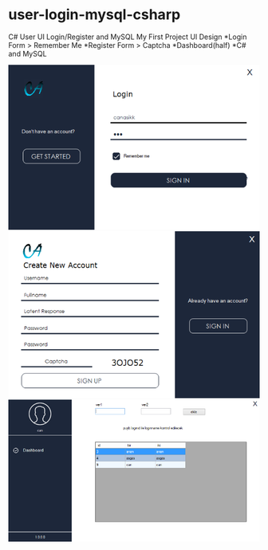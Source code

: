 # user-login-mysql-csharp
C# User UI Login/Register and MySQL
My First Project
UI Design 
*Login Form > Remember Me 
*Register Form  > Captcha 
*Dashboard(half)
*C# and MySQL

![](images/1.png)
![](images/2.png)
![](images/3.png)
